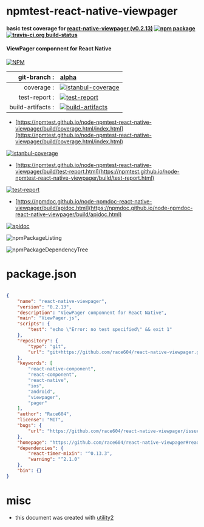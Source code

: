 # npmtest-react-native-viewpager

#### basic test coverage for  [react-native-viewpager (v0.2.13)](https://github.com/race604/react-native-viewpager#readme)  [![npm package](https://img.shields.io/npm/v/npmtest-react-native-viewpager.svg?style=flat-square)](https://www.npmjs.org/package/npmtest-react-native-viewpager) [![travis-ci.org build-status](https://api.travis-ci.org/npmtest/node-npmtest-react-native-viewpager.svg)](https://travis-ci.org/npmtest/node-npmtest-react-native-viewpager)

#### ViewPager componnent for React Native

[![NPM](https://nodei.co/npm/react-native-viewpager.png?downloads=true&downloadRank=true&stars=true)](https://www.npmjs.com/package/react-native-viewpager)

| git-branch : | [alpha](https://github.com/npmtest/node-npmtest-react-native-viewpager/tree/alpha)|
|--:|:--|
| coverage : | [![istanbul-coverage](https://npmtest.github.io/node-npmtest-react-native-viewpager/build/coverage.badge.svg)](https://npmtest.github.io/node-npmtest-react-native-viewpager/build/coverage.html/index.html)|
| test-report : | [![test-report](https://npmtest.github.io/node-npmtest-react-native-viewpager/build/test-report.badge.svg)](https://npmtest.github.io/node-npmtest-react-native-viewpager/build/test-report.html)|
| build-artifacts : | [![build-artifacts](https://npmtest.github.io/node-npmtest-react-native-viewpager/glyphicons_144_folder_open.png)](https://github.com/npmtest/node-npmtest-react-native-viewpager/tree/gh-pages/build)|

- [https://npmtest.github.io/node-npmtest-react-native-viewpager/build/coverage.html/index.html](https://npmtest.github.io/node-npmtest-react-native-viewpager/build/coverage.html/index.html)

[![istanbul-coverage](https://npmtest.github.io/node-npmtest-react-native-viewpager/build/screenCapture.buildCi.browser.%252Ftmp%252Fbuild%252Fcoverage.lib.html.png)](https://npmtest.github.io/node-npmtest-react-native-viewpager/build/coverage.html/index.html)

- [https://npmtest.github.io/node-npmtest-react-native-viewpager/build/test-report.html](https://npmtest.github.io/node-npmtest-react-native-viewpager/build/test-report.html)

[![test-report](https://npmtest.github.io/node-npmtest-react-native-viewpager/build/screenCapture.buildCi.browser.%252Ftmp%252Fbuild%252Ftest-report.html.png)](https://npmtest.github.io/node-npmtest-react-native-viewpager/build/test-report.html)

- [https://npmdoc.github.io/node-npmdoc-react-native-viewpager/build/apidoc.html](https://npmdoc.github.io/node-npmdoc-react-native-viewpager/build/apidoc.html)

[![apidoc](https://npmdoc.github.io/node-npmdoc-react-native-viewpager/build/screenCapture.buildCi.browser.%252Ftmp%252Fbuild%252Fapidoc.html.png)](https://npmdoc.github.io/node-npmdoc-react-native-viewpager/build/apidoc.html)

![npmPackageListing](https://npmtest.github.io/node-npmtest-react-native-viewpager/build/screenCapture.npmPackageListing.svg)

![npmPackageDependencyTree](https://npmtest.github.io/node-npmtest-react-native-viewpager/build/screenCapture.npmPackageDependencyTree.svg)



# package.json

```json

{
    "name": "react-native-viewpager",
    "version": "0.2.13",
    "description": "ViewPager componnent for React Native",
    "main": "ViewPager.js",
    "scripts": {
        "test": "echo \"Error: no test specified\" && exit 1"
    },
    "repository": {
        "type": "git",
        "url": "git+https://github.com/race604/react-native-viewpager.git"
    },
    "keywords": [
        "react-native-component",
        "react-component",
        "react-native",
        "ios",
        "android",
        "viewpager",
        "pager"
    ],
    "author": "Race604",
    "license": "MIT",
    "bugs": {
        "url": "https://github.com/race604/react-native-viewpager/issues"
    },
    "homepage": "https://github.com/race604/react-native-viewpager#readme",
    "dependencies": {
        "react-timer-mixin": "^0.13.3",
        "warning": "^2.1.0"
    },
    "bin": {}
}
```



# misc
- this document was created with [utility2](https://github.com/kaizhu256/node-utility2)
